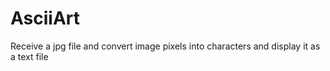 # AsciiArt
Receive a jpg file and convert image pixels into characters and display it as a text file
